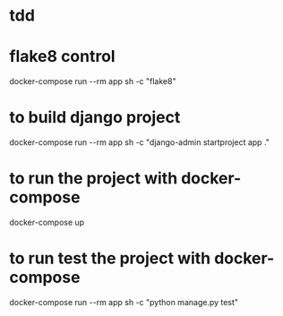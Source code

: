 # tdd

# flake8 control
docker-compose run --rm app sh -c "flake8"

# to build django project
docker-compose run --rm app sh -c "django-admin startproject app ."

# to run the project with docker-compose
docker-compose up

# to run test the project with docker-compose
docker-compose run --rm app sh -c "python manage.py test"


